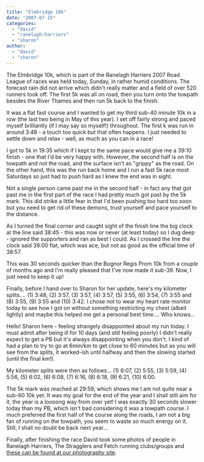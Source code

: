 ```yaml
---
title: "Elmbridge 10k"
date: "2007-07-15"
categories: 
  - "david"
  - "ranelagh-harriers"
  - "sharon"
author:
  - "david"
  - "sharon"
---
```


The Elmbridge 10k, which is part of the Ranelagh Harriers 2007 Road League of races was held today, Sunday, in rather humid conditions. The forecast rain did not arrive which didn't really matter and a field of over 520 runners took off. The first 5k was all on road, then you turn onto the towpath besides the River Thames and then run 5k back to the finish.

It was a flat fast course and I wanted to get my third sub-40 minute 10k in a row (the last two being in May of this year). I set off fairly strong and paced myself brilliantly (if I may say so myself!) throughout. The first k was run in around 3:48 - a touch too quick but that often happens. I just needed to settle down and relax - well, as much as you can in a race!

I got to 5k in 19:35 which if I kept to the same pace would give me a 39:10 finish - one that I'd be very happy with. However, the second half is on the towpath and not the road, and the surface isn't as "grippy" as the road. On the other hand, this was the run back home and I run a fast 5k race most Saturdays so just had to push hard as I knew the end was in sight.

Not a single person came past me in the second half - in fact any that got past me in the first part of the race I had pretty much got past by the 5k mark. This did strike a little fear in that I'd been pushing too hard too soon but you need to get rid of these demons, trust yourself and pace yourself to the distance.

As I turned the final corner and caught sight of the finish line the big clock at the line said 38:45 - this was now or never (at least today) so I dug deep - ignored the supporters and ran as best I could. As I crossed the line the clock said 39:00 flat, which was ace, but not as good as the official time of 38:57.

This was 30 seconds quicker than the Bognor Regis Prom 10k from a couple of months ago and I'm really pleased that I've now made it sub-39. Now, I just need to keep it up!

Finally, before I hand over to Sharon for her update, here's my kilometer splits.... (1) 3:48, (2) 3:57, (3) 3:57, (4) 3:57, (5) 3:55, (6) 3:54, (7) 3:55 and (8) 3:55, (9) 3:55 and (10) 3:42. I chose not to wear my heart rate monitor today to see how I got on without something restricting my chest (albeit lightly) and maybe this helped me get a personal best time.... Who knows...

Hello! Sharon here - feeling strangely disappointed about my run today. I must admit after being ill for 10 days (and still feeling poorly) I didn't really expect to get a PB but it's always disappointing when you don't. I kind of had a plan to try to go at 6min/km to get close to 60 minutes but as you will see from the splits, it worked-ish until halfway and then the slowing started (until the final km!).

My kilometer splits were then as follows... (1) 6:07, (2) 5:55, (3) 5:59, (4) 5:56, (5) 6:02, (6) 6:08, (7) 6:16, (8) 6:18, (9) 6:21, (10) 6:00.

The 5k mark was reached at 29:59, which shows me I am not quite near a sub-60 10k yet. It was my goal for the end of the year and I shall still aim for it, the year is a loooong way from over yet! I was exactly 30 seconds slower today than my PB, which isn't bad considering it was a towpath course. I much preferred the first half of the course along the roads, I am not a big fan of running on the towpath, you seem to waste so much energy on it. Still, I shall no doubt be back next year...

Finally, after finishing the race David took some photos of people in Ranelagh Harriers, The Stragglers and Fetch running clubs/groups and [these can be found at our photography site](http://rowephoto.co.uk/photos/72157600835506220/).
